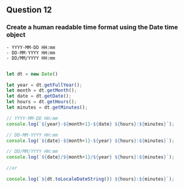 ## Question 12

### Create a human readable time format using the Date time object

    - YYYY-MM-DD HH:mm
    - DD-MM-YYYY HH:mm
    - DD/MM/YYYY HH:mm

```javascript

let dt = new Date()

let year = dt.getFullYear();
let month = dt.getMonth();
let date = dt.getDate();
let hours = dt.getHours();
let minutes = dt.getMinutes();

// YYYY-MM-DD HH:mm
console.log(`${year}-${month+1}-${date} ${hours}:${minutes}`);

// DD-MM-YYYY HH:mm
console.log(`${date}-${month+1}-${year} ${hours}:${minutes}`);

// DD/MM/YYYY HH:mm
console.log(`${date}/${month+1}/${year} ${hours}:${minutes}`);

//or 

console.log(`${dt.toLocaleDateString()} ${hours}:${minutes}`);
```